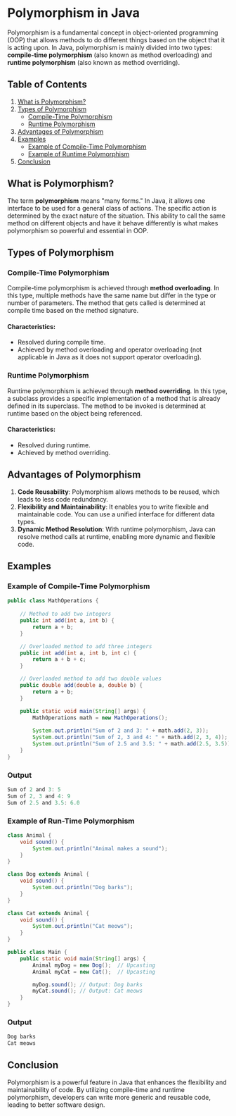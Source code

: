 # Polymorphism in Java

Polymorphism is a fundamental concept in object-oriented programming (OOP) that allows methods to do different things based on the object that it is acting upon. In Java, polymorphism is mainly divided into two types: **compile-time polymorphism** (also known as method overloading) and **runtime polymorphism** (also known as method overriding).

## Table of Contents
1. [What is Polymorphism?](#what-is-polymorphism)
2. [Types of Polymorphism](#types-of-polymorphism)
   - [Compile-Time Polymorphism](#compile-time-polymorphism)
   - [Runtime Polymorphism](#runtime-polymorphism)
3. [Advantages of Polymorphism](#advantages-of-polymorphism)
4. [Examples](#examples)
   - [Example of Compile-Time Polymorphism](#example-of-compile-time-polymorphism)
   - [Example of Runtime Polymorphism](#example-of-runtime-polymorphism)
5. [Conclusion](#conclusion)

## What is Polymorphism?

The term **polymorphism** means "many forms." In Java, it allows one interface to be used for a general class of actions. The specific action is determined by the exact nature of the situation. This ability to call the same method on different objects and have it behave differently is what makes polymorphism so powerful and essential in OOP.

## Types of Polymorphism

### Compile-Time Polymorphism

Compile-time polymorphism is achieved through **method overloading**. In this type, multiple methods have the same name but differ in the type or number of parameters. The method that gets called is determined at compile time based on the method signature.

#### Characteristics:
- Resolved during compile time.
- Achieved by method overloading and operator overloading (not applicable in Java as it does not support operator overloading).

### Runtime Polymorphism

Runtime polymorphism is achieved through **method overriding**. In this type, a subclass provides a specific implementation of a method that is already defined in its superclass. The method to be invoked is determined at runtime based on the object being referenced.

#### Characteristics:
- Resolved during runtime.
- Achieved by method overriding.

## Advantages of Polymorphism

1. **Code Reusability**: Polymorphism allows methods to be reused, which leads to less code redundancy.
2. **Flexibility and Maintainability**: It enables you to write flexible and maintainable code. You can use a unified interface for different data types.
3. **Dynamic Method Resolution**: With runtime polymorphism, Java can resolve method calls at runtime, enabling more dynamic and flexible code.

## Examples

### Example of Compile-Time Polymorphism

```java
public class MathOperations {
    
    // Method to add two integers
    public int add(int a, int b) {
        return a + b;
    }

    // Overloaded method to add three integers
    public int add(int a, int b, int c) {
        return a + b + c;
    }

    // Overloaded method to add two double values
    public double add(double a, double b) {
        return a + b;
    }

    public static void main(String[] args) {
        MathOperations math = new MathOperations();
        
        System.out.println("Sum of 2 and 3: " + math.add(2, 3));            // Calls first method
        System.out.println("Sum of 2, 3 and 4: " + math.add(2, 3, 4));    // Calls second method
        System.out.println("Sum of 2.5 and 3.5: " + math.add(2.5, 3.5));  // Calls third method
    }
}
``` 
### Output 
```java
Sum of 2 and 3: 5
Sum of 2, 3 and 4: 9
Sum of 2.5 and 3.5: 6.0
```

### Example of Run-Time Polymorphism

```java
class Animal {
    void sound() {
        System.out.println("Animal makes a sound");
    }
}

class Dog extends Animal {
    void sound() {
        System.out.println("Dog barks");
    }
}

class Cat extends Animal {
    void sound() {
        System.out.println("Cat meows");
    }
}

public class Main {
    public static void main(String[] args) {
        Animal myDog = new Dog();  // Upcasting
        Animal myCat = new Cat();  // Upcasting

        myDog.sound(); // Output: Dog barks
        myCat.sound(); // Output: Cat meows
    }
}
```
### Output
```java
Dog barks
Cat meows
```

## Conclusion
Polymorphism is a powerful feature in Java that enhances the flexibility and maintainability of code. By utilizing compile-time and runtime polymorphism, developers can write more generic and reusable code, leading to better software design.